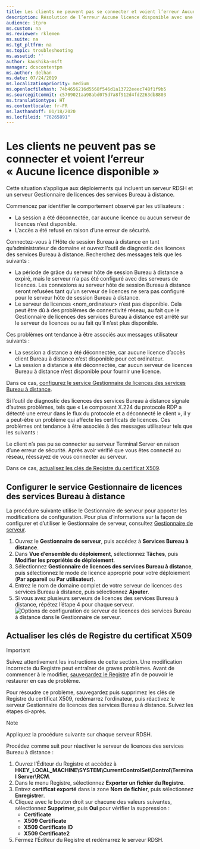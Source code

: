 ```yaml
---
title: Les clients ne peuvent pas se connecter et voient l’erreur Aucune licence disponible
description: Résolution de l’erreur Aucune licence disponible avec une connexion Bureau à distance
audience: itpro
ms.custom: na
ms.reviewer: rklemen
ms.suite: na
ms.tgt_pltfrm: na
ms.topic: troubleshooting
ms.assetid: ''
author: kaushika-msft
manager: dcscontentpm
ms.author: delhan
ms.date: 07/24/2019
ms.localizationpriority: medium
ms.openlocfilehash: 74b4656216d5568f546d1a13722eeec748f1f9b5
ms.sourcegitcommit: c5709021aa98abd075d7a8f912d4fd2263db8803
ms.translationtype: HT
ms.contentlocale: fr-FR
ms.lasthandoff: 01/18/2020
ms.locfileid: "76265891"
---
```

# <a name="clients-cant-connect-and-see-no-licenses-available-error"></a>Les clients ne peuvent pas se connecter et voient l’erreur « Aucune licence disponible »

Cette situation s’applique aux déploiements qui incluent un serveur RDSH et un serveur Gestionnaire de licences des services Bureau à distance.

Commencez par identifier le comportement observé par les utilisateurs :

- La session a été déconnectée, car aucune licence ou aucun serveur de licences n’est disponible.
- L’accès a été refusé en raison d’une erreur de sécurité.

Connectez-vous à l’Hôte de session Bureau à distance en tant qu’administrateur de domaine et ouvrez l’outil de diagnostic des licences des services Bureau à distance. Recherchez des messages tels que les suivants :

  - La période de grâce du serveur hôte de session Bureau à distance a expiré, mais le serveur n’a pas été configuré avec des serveurs de licences. Les connexions au serveur hôte de session Bureau à distance seront refusées tant qu’un serveur de licences ne sera pas configuré pour le serveur hôte de session Bureau à distance.
  - Le serveur de licences \<nom_ordinateur\> n’est pas disponible. Cela peut être dû à des problèmes de connectivité réseau, au fait que le Gestionnaire de licences des services Bureau à distance est arrêté sur le serveur de licences ou au fait qu’il n’est plus disponible.

Ces problèmes ont tendance à être associés aux messages utilisateur suivants :

  - La session a distance a été déconnectée, car aucune licence d’accès client Bureau à distance n’est disponible pour cet ordinateur.
  - La session a distance a été déconnectée, car aucun serveur de licences Bureau à distance n’est disponible pour fournir une licence.

Dans ce cas, [configurez le service Gestionnaire de licences des services Bureau à distance](#configure-the-rd-licensing-service).

Si l’outil de diagnostic des licences des services Bureau à distance signale d’autres problèmes, tels que « Le composant X.224 du protocole RDP a détecté une erreur dans le flux du protocole et a déconnecté le client », il y a peut-être un problème qui affecte les certificats de licences. Ces problèmes ont tendance à être associés à des messages utilisateur tels que les suivants :

Le client n’a pas pu se connecter au serveur Terminal Server en raison d’une erreur de sécurité. Après avoir vérifié que vous êtes connecté au réseau, réessayez de vous connecter au serveur.

Dans ce cas, [actualisez les clés de Registre du certificat X509](#refresh-the-x509-certificate-registry-keys).

## <a name="configure-the-rd-licensing-service"></a>Configurer le service Gestionnaire de licences des services Bureau à distance

La procédure suivante utilise le Gestionnaire de serveur pour apporter les modifications de configuration. Pour plus d’informations sur la façon de configurer et d’utiliser le Gestionnaire de serveur, consultez [Gestionnaire de serveur](../../../administration/server-manager/server-manager.md).

1. Ouvrez le **Gestionnaire de serveur**, puis accédez à **Services Bureau à distance**.
2. Dans **Vue d’ensemble du déploiement**, sélectionnez **Tâches**, puis **Modifier les propriétés de déploiement**.
3. Sélectionnez **Gestionnaire de licences des services Bureau à distance**, puis sélectionnez le mode de licence approprié pour votre déploiement (**Par appareil** ou **Par utilisateur**).
4. Entrez le nom de domaine complet de votre serveur de licences des services Bureau à distance, puis sélectionnez **Ajouter**.
5. Si vous avez plusieurs serveurs de licences des services Bureau à distance, répétez l’étape 4 pour chaque serveur. 
    ![Options de configuration de serveur de licences des services Bureau à distance dans le Gestionnaire de serveur.](../media/troubleshoot-remote-desktop-connections/RDLicensing_Configure.png)

## <a name="refresh-the-x509-certificate-registry-keys"></a>Actualiser les clés de Registre du certificat X509

> [!IMPORTANT]  
> Suivez attentivement les instructions de cette section. Une modification incorrecte du Registre peut entraîner de graves problèmes. Avant de commencer à le modifier, [sauvegardez le Registre](https://support.microsoft.com/help/322756) afin de pouvoir le restaurer en cas de problème.

Pour résoudre ce problème, sauvegardez puis supprimez les clés de Registre du certificat X509, redémarrez l’ordinateur, puis réactivez le serveur Gestionnaire de licences des services Bureau à distance. Suivez les étapes ci-après.

> [!NOTE]
> Appliquez la procédure suivante sur chaque serveur RDSH.

Procédez comme suit pour réactiver le serveur de licences des services Bureau à distance :

1. Ouvrez l’Éditeur du Registre et accédez à **HKEY\_LOCAL\_MACHINE\\SYSTEM\\CurrentControlSet\\Control\\Terminal Server\\RCM**.
2. Dans le menu Registre, sélectionnez **Exporter un fichier du Registre**.
3. Entrez **certificat exporté** dans la zone **Nom de fichier**, puis sélectionnez **Enregistrer**.
4. Cliquez avec le bouton droit sur chacune des valeurs suivantes, sélectionnez **Supprimer**, puis **Oui** pour vérifier la suppression :  
      - **Certificate**
      - **X509 Certificate**
      - **X509 Certificate ID**
      - **X509 Certificate2**
5. Fermez l’Éditeur du Registre et redémarrez le serveur RDSH.